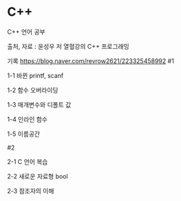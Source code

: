 # C++
C++ 언어 공부

출처, 자료 : 윤성우 저 열혈강의 C++ 프로그래밍

기록 https://blog.naver.com/revrow2621/223325458992
#1

1-1 바뀐 printf, scanf

1-2 함수 오버라이딩

1-3 매개변수와 디폴트 값

1-4 인라인 함수

1-5 이름공간

#2

2-1 C 언어 복습

2-2 새로운 자료형 bool

2-3 참조자의 이해
